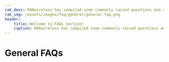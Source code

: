 ```yaml
---
rak_desc: RAKwireless has compiled some commonly raised questions and categorized them into three — General, Hardware, and Software. Browse through these sections to answer your inquiries and provide you more information about the products. If you have unanswered questions left, message us through the chat box or immerse in the RAKWireless Forum.
rak_img: /assets/images/faq/general/general-faq.png
header:
    title: Welcome to FAQs section!
    caption: RAKwireless has compiled some commonly raised questions and categorized them into three — General, Hardware, and Software. Browse through these sections to answer your inquiries and provide you more information about the products. If you have unanswered questions left, message us through the chat box or immerse in the RAKWireless Forum.
---
```


# General FAQs

<faq default-opened>
<template #question>
1. Why is the payload data received by the LoRaWAN server garbled?
</template>
<template #answer>

![LoRaWAN Encryption Method](/assets/images/faq/software/item1.jpg)

Whenever the gateway receives data from the nodes, the payload data is encoded in base64 and encrypted before it is sent into the server. Upon arriving in the server, the data packet is automatically decrypted which will revert the data to its base64 encoded form. Manual decoding must be done by the user to have the base64 encoded data be similar to the payload sent by the node

</template>
</faq>

<faq>
<template #question>
2. Why is Base64 encoding used for transmission?
</template>
<template #answer>

To effectively transmit all printable characters whether be in English, Chinese or other language, binary files, pictures and other files by the server or gateways, Base64 encoding is used. It is a method of representing binary data based on 64 printable characters. As an example, at the point when email was first used, it must be transmitted in English, however, as the quantity of clients expanded, clients in Chinese, Japanese and different dialects additionally requested, yet these characters couldn't be successfully handled by the server or gateways, so Base64 appeared. Alongside this, Base64 has likewise been utilized in few parallel records in URLs, cookies, and web pages.

</template>
</faq>

<faq>
<template #question>
3. What are the Boot Options in RAK811?
</template>
<template #answer>

By changing the states in the **BOOT0** and **BOOT1** pins of the RAK811, the user can choose the boot mode after resetting the device. Provided below are the options as well as the pin state assignment.

- **Main Flash memory (BOOT0: GND, BOOT1: 3V3 or GND)**: It is the built-in Flash of STM32 chip of the RAK811. Generally, when we use JTAG or SWD mode to download the firmware, it is downloaded to this chip in which would automatically starts after restarting.

- **System memory (BOOT0: 3V3, BOOT1: GND)**: The default boot mode set the manufacturer is by booting from the system memory but is used less often. Boot memory consumes a specific memory inside a chip and cannot be modified upon leaving the factory during deployment In the STM32 Chip, a preset space is allocated for the BootLoader which is commonly termed as the “ISP” program. Upon choosing this boot mode, we are downloading the firmware to the system’s Flash through this BootLoader by means of Serial Port. Follow the steps provided below to have your device boot in system memory:

  1. Set **BOOT0: 3V3** and **BOOT1: GND**, and then press the reset button, so that the BootLoader can be started from the system memory.
  2. Download the program to Flash through the serial port with the help of BootLoader.
  3. After the program download is complete, it is necessary to set BOOT0 to GND and reset it manually. In this way, STM32 can be started from Flash.

- **Built-in SRAM (BOOT0: 3V3, BOOT1: 3V3)**: Since SRAM, has no program storage capability,it is generally utilized for program debugging. Unlike in Flash wherein you would take time to entirely erase even in the slightest change in the code, you can consider using the SRAM for faster debugging. After all the changes in the code during the debugging using SRAM, you can then download it into the Flash.

</template>
</faq>

<faq>
<template #question>
4. How does OTAA (Over-the-Air Activation) network join work?
</template>
<template #answer>

OTAA is a method of LoRaWAN network access in the air. Upon powering up, the node needs to be networked with the server before it can initiate data transmission. The node initiates a request to enter the network, which the server then agrees and sends the necessary information into the node. The node then parses the said information to obtain the necessary communication parameters to start communicating with the server.

- The following are the parameters needed by the node before it can start to enter the network via OTAA:

  - APPEUI node custom 8-byte long address;
  - Both the APPKEY of the server and the node are stored in advance and used to encrypt and decrypt the Join_accept message;
  - DevNonce 2-byte random number, used to generate random AppSKey and NwkSKey.

- The following steps is the detailed OTAA network join mode:

  1. The node sends a join_request message.
  2. The Gateway uploads this data to the Network Server. The Gateway does not parse the data at the MAC layer, but directly encodes it into base64 and then encapsulates it into a JSON package to upload to the Network Server.
  3. The Network Server sends the device network access packet to the Application Server.
  4. The Application Server agrees to join the network and replies to Network Server agrees to join the network.
  5. The Network Server generates an Addr and sends the node information to the Application Server.
  6. The Application Server generates a key and tells the relevant information to the Network Server.
  7. The Network Server informs the gateway of the data, and the Gateway converts it into a MAC packet and sends it to the node.
  8. The node parses the join_accept message part.

</template>
</faq>

<faq>
<template #question>
5. How to debug failures when RAK module cannot initiate P2P communication with LoRa modules of other manufacturers?
</template>
<template #answer>

- Check whether the frequency plans of the two modules are identical
- Check whether the bandwidth, spreading factor, coding rate, and preamble are the same on both modules
- One of the modules must be on receiving mode while the other module sends data packets and vice versa

</template>
</faq>

<faq>
<template #question>
6. How does the SX1276 use DIOx pins? Do all DIOx pins need to be connected to the MCU?
</template>
<template #answer>

The most commonly used are transmit interrupts and receive interrupts, so at least **DIO0** and **DIO1** can be connected. In P2P mode, you can also use the polling register mode to receive and send data without using the interrupt method. With such method, DIO are not necessarily connected to the MCU; only the 4-wire SPI pin and reset pin are required to be connected.

![DIO Mapping LoRa Mode](/assets/images/faq/software/item6.jpg)

</template>
</faq>

<faq>
<template #question>
7. How to remotely switch from CLASS A to CLASS C, or from CLASS C to CLASS A in LoRaWAN through the server?
</template>
<template #answer>

In LoRaWAN v1.0.2, switching from Class A to Class C and vice versa can only be controlled by the application layer of the node. The network access category is determined by the specified parameters when the protocol stack is initialized. If the customer wants to remotely control A to C, or C to A switch from the server, it is recommended to control from the application logic layer.

</template>
</faq>

<faq>
<template #question>
8. How long will the battery of LoRa node last? How is it calculated?
</template>
<template #answer>

Battery life depends on the following factors:

- Battery capacity
- Frequency of Lora contract.
- The current of sending packets (generally 120~130mA).
- The data rate of sending packets.
- Leakage current after Lora node enters sleep mode.

**Example**: The battery capacity used is **2000mAH**, and the distribution frequency is **10 minutes per time.**The rate of delivery of LoRa ultimately reflects the length of delivery time. If **50 bytes** are transmitted at **SF7 rate**, it can be sent between **100ms and 200ms**, calculated at 200ms. Sent at **SF12 rate** for about **2.5s**. For RAK4200 module, the **leakage current** after sleep is **1.5uA**.

![Battery Life Calculation](/assets/images/faq/software/item8.jpg)

Seen from the above examples, in order to prolong the battery life, it is necessary to make the node work at a **high rate**, at the same time to **extend the packet interval** and **send as short data messages as possible.**

</template>
</faq>

<faq>
<template #question>
9. How does ChirpStack LoRa Server communicate with nodes through MQTT?
</template>
<template #answer>

The MQTT integration publishes all the data it receives from the devices as JSON over MQTT. To receive data from your device, you therefore need to subscribe to its MQTT topic. For debugging, you could use a (command-line) tool like mosquitto_sub which is part of the [Mosquitto](http://mosquitto.org/) MQTT broker.

Use + for a single-level wildcard, # for
a multi-level wildcard.

**Examples**:

- Considerations:
  - MQTT topics are case-sensitive
  - The ApplicationID can be retrieved using the API or from the web-interface. Take into consideration that it is not the same with Application EUI.

```sh
mosquitto_sub -t "application/123/#" -v  #display everything for the given application ID
mosquitto_sub -t "application/123/device/+/rx" -v  #display only the RX payloads for the given application ID"
```

**Events**

The MQTT integration exposes all events as documented by [Event Types](https://www.chirpstack.io/application-server/integrate/sending-receiving/#event-types). The following mapping to MQTT topics applies for the available events:

- **Uplink**: application/[applicationID]/device/[devEUI]/rx
- **Status**: application/[applicationID]/device/[devEUI]/status
- **Ack**: application/[applicationID]/device/[devEUI]/ack
- **Error**: application/[applicationID]/device/[devEUI]/error
- **Scheduling downlink data**: application/[applicationID]/device/[devEUI]/tx

* Considerations:
  - For versions before v1.0.0 ".../device/.." is configured as ".../node/...." Please refer to the [application_server.integration.mqtt configuration](https://www.chirpstack.io/application-server/install/config/) for the correct topic.
  - The Application ID and Device EUI of the device will be taken from the topic.

**Example Payload:**

```json
{
    "confirmed": true,                        // whether the payload must be sent as confirmed data down or not
    "fPort": 10,                              // FPort to use (must be > 0)
    "data": "...."                            // base64 encoded data (plaintext, will be encrypted by ChirpStack Network Server)
    "object":  {                               // decoded object (when application coded has been configured)
        "temperatureSensor": {"1": 25},       // when providing the 'object', you can omit 'data'
        "humiditySensor": {"1": 32}
    }
}
```

</template>
</faq>

<faq>
<template #question>
10. How to revert back to Wi-Fi AP Mode when your Wi-Fi  SSID or Password is incorrect in Wi-Fi Client Mode?
</template>
<template #answer>

If you have set an incorrect SSID or Password for Wi-Fi Client Mode, insert the SD Card into your PC and in the boot disk, and create a new file "**rak_ap**". After which, re-insert the SD Card into your Raspberry Pi based gateway and it should work again in Wi-Fi AP Mode.

![RAK_AP File](/assets/images/faq/software/item10.png)

</template>
</faq>

<faq>
<template #question>
11. How secure is LoRaWAN?
</template>
<template #answer>

By default, LoRaWAN encrypts both the application data and the metadata with AES 128. In the current version 1.0, two authentication methods can be used: ABP (Activation By Personalization) and OTAA (Over-The-Air Activation). OTAA works with a DevEUI (64-bit address) and an AppKey (128-bit key). After each end device’s registration, a new key is generated that remains valid until the cyclic re-joining. Also, a frame counter is used, which further increases security. 

</template>
</faq>


<faq>
<template #question>
12. What are the Network server and Application server?
</template>
<template #answer>

The Network server and Application server are software entities that control higher-level aspects of a LoRaWAN application. The gateway and end device looks after the physical layer connection, the network server looks after the protocol, and the application server looks after the application-level control and data. All are required for building a network.

</template>
</faq>


<faq>
<template #question>
13. What is the maximum number of LoRa end-devices a LoRaWAN gateway can communicate with?
</template>
<template #answer>

Four dimensions need defining before an answer can be given:

- RSSI/SNR of the received packets (simultaneous reception on the same channel);
- Time-on-Air of the packets (equivalent to data rate, the longer the packet, the longer one demodulator of the gateway is used);
- Frequency of the packets (two packets with the same data rate and the same RSSI/SNR will collide unless they are on two different frequencies);
- Number of times per day an end device will send a packet (taking resources another node could use).

</template>
</faq>


<faq>
<template #question>
14. What is the Wi-Fi default access point name of the gateway? 
</template>
<template #answer>

- For WisGate Edge Gateways:
    
    - The access point name is determined like so: **RAK72xx_XXXX**, where “xx” is the rest of the model number and “XXXX” is the last four digits of the Ethernet MAC address. There is no password for access.
  
- For WisGate Developer Gateways:
  
    - The access point name is determined like so: **Rakwireless_XXXX**, where “XXXX” is the last four digits of the Wi-Fi MAC address. The default password for accessing is “**rakwireless**”.

</template>
</faq>


<faq>
<template #question>
15. Is it possible for the frequency band of the gateway to be changed? 
</template>
<template #answer>


To optimize our gateways’ RF performance and coverage, we use different hardware for the different frequency bands. We divide them by a **low band** (CN470, EU433), a **middle band** (EU868, IN865, RU864), and a **high band** (US915, KR915, AS923, AU915). Change is possible for frequencies in the different band groups but not between groups. For example, a gateway’s default frequency band EU868 can be changed to IN865, but not to US915.

</template>
</faq>


<faq>
<template #question>
16. Does the location (country) in which the gateway will be deployed, matter in choosing the frequency band?
</template>
<template #answer>

Yes. Every country has its regulations about available frequency bands and restrictions for using them. For more information and to check the available LoRaWAN frequency bands for your country, read the LoRa Alliance’s [RP002-1.0.1 LoRaWAN Regional Parameters](https://lora-alliance.org/sites/default/files/2020-06/rp_2-1.0.1.pdf).

</template>
</faq>


<faq>
<template #question>
17. What is the maximum size of the data packets on LoRaWAN?
</template>
<template #answer>

LoRaWAN data packets are limited in size depending on the region and selected data rate. Refer to the tables below for the maximum transmission load by region. 

:::tip 📝 NOTE:
M in the following list is the length with MAC header, N is the length without MAC header, and the maximum sending data length is N.
::::

<b> EU868 </b>

|Data Rate|M|N|
|--------|-|-|
|0|59|51|
|1|59|51|
|2|59|51|
|3|123|115|
|4|250|242|
|5|250|242|
|6|250|242|
|7|250|242|
|8 ~ 15|Not Defined|Not Defined|

<br>


<b> US915 </b>

|Data Rate|M|N|
|--------|-|-|
|0|19|11|
|1|61|53|
|2|133|125|
|3|250|242|
|4|250|242|
|5 ~ 7|Not Defined|Not Defined|
|8|61|53|
|9|137|129|
|10|250|242|
|11|250|242|
|12|250|242|
|13|250|242|
|14 ~ 15|Not Defined|Not Defined|

<br>


<b> AU915 </b>

|Data Rate|M|N|
|--------|-|-|
|0|59|51|
|1|59|51|
|2|59|51|
|3|123|115|
|4|250|242|
|5|250|242|
|6|250|242|
|7|Not Defined|Not Defined|
|8|61|53|
|9|137|129|
|10|250|242|
|11|250|242|
|12|250|242|
|13|250|242|
|14 ~ 15|Not Defined|Not Defined|

<br>


<b> KR920 </b>

|Data Rate|M|N|
|--------|-|-|
|0|59|51|
|1|59|51|
|2|59|51|
|3|123|115|
|4|250|242|
|5|250|242|
|6 ~ 15|Not Defined|Not Defined|

<br>


<b> AS923 </b>

<table style="text-align: center">
<thead>
  <tr>
    <th>Data Rate</th>
    <th colspan = 2>Uplink MAC Payload Size (M)</th>
    <th colspan = 2>Downlink MAC Payload Size (M)</th>
  </tr>
</thead>
<tbody>
        <tr>
            <td></td>
            <td>UplinkDwellTime = 0</td>
            <td>UplinkDwellTime = 1</td>
            <td>DownlinkDwellTime = 0</td>
            <td>DownlinkDwellTime = 1</td>
        </tr>
        <tr>
            <td>0</td>
            <td>59</td>
            <td>N/A</td>
            <td>59</td>
            <td>N/A</td>
        </tr>
        <tr>
            <td>1</td>
            <td>59</td>
            <td>N/A</td>
            <td>59</td>
            <td>N/A</td>
        </tr>
        <tr>
            <td>2</td>
            <td>59</td>
            <td>19</td>
            <td>59</td>
            <td>19</td>
        </tr>
        <tr>
            <td>3</td>
            <td>123</td>
            <td>61</td>
            <td>123</td>
            <td>61</td>
        </tr>
        <tr>
            <td>4</td>
            <td>250</td>
            <td>133</td>
            <td>250</td>
            <td>133</td>
        </tr>
        <tr>
            <td>5</td>
            <td>250</td>
            <td>250</td>
            <td>250</td>
            <td>250</td>
        </tr>
        <tr>
            <td>6</td>
            <td>250</td>
            <td>250</td>
            <td>250</td>
            <td>250</td>
        </tr>
        <tr>
            <td>7</td>
            <td>250</td>
            <td>250</td>
            <td>250</td>
            <td>250</td>
        </tr>
        <tr>
            <td>8</td>
            <td colspan=2>RFU</td>
            <td colspan=2>RFU</td>
        </tr>
</tbody>
</table>

<br>


<b> IN865 </b>

|Data Rate|M|N|
|--------|-|-|
|0|59|51|
|1|59|51|
|2|59|51|
|3|123|115|
|4|250|242|
|5|250|242|
|6|250|242|
|7|250|242|
|8 ~ 15|Not Defined|Not Defined|
 
<br>


<b> CN470 </b>

|Data Rate|M|N|
|--------|-|-|
|0|59|51|
|1|59|51|
|2|59|51|
|3|123|115|
|4|250|242|
|5|250|242|
|6 ~ 15|Not Defined|Not Defined|

<br>


<b> EU433 </b>

|Data Rate|M|N|
|--------|-|-|
|0|59|51|
|1|59|51|
|2|59|51|
|3|123|115|
|4|250|242|
|5|250|242|
|6|250|242|
|7|250|242|
|8 ~ 15|Not Defined|Not Defined|

<br>







</template>
</faq>
